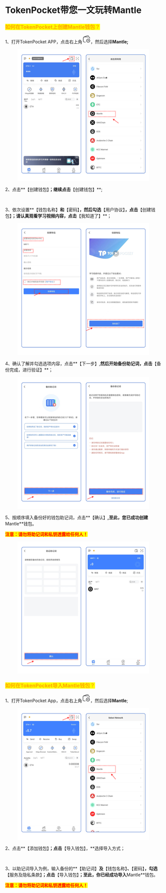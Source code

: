 # TokenPocket带您一文玩转Mantle

### <mark style="color:orange;">如何在TokenPocket上创建Mantle钱包？</mark>

1、打开TokenPocket APP，点击右上角![](<../../.gitbook/assets/image (5) (3).png>)，然后选择**Mantle;**

<figure><img src="../../.gitbook/assets/dogecn1.png" alt=""><figcaption></figcaption></figure>

2、点击**【创建钱包】**；继续点击**【创建钱包】**;

<figure><img src="../../.gitbook/assets/组 109.png" alt=""><figcaption></figcaption></figure>

3、依次设置**【钱包名称】**和**【密码】**，然后勾选**【用户协议】**，点击**【创建钱包】**；请认真观看学习视频内容，点击**【我知道了】**；

<figure><img src="../../.gitbook/assets/dogecn3.png" alt=""><figcaption></figcaption></figure>

4、确认了解并勾选选项内容，点击**【下一步】,**然后开始备份助记词，点击**【备份完成，进行验证】**；

<figure><img src="../../.gitbook/assets/image (9).png" alt=""><figcaption></figcaption></figure>

5、按顺序填入备份好的钱包助记词，点击**【确认】**,至此，您已成功创建**Mantle**钱包。

<mark style="color:red;">**注意：请勿将助记词和私钥透露给任何人！**</mark>

<figure><img src="../../.gitbook/assets/dogecn5 (1).png" alt=""><figcaption></figcaption></figure>

### <mark style="color:orange;">**如何在TokenPocket导入Mantle钱包？**</mark>

1、打开TokenPocket App，点击右上角![](<../../.gitbook/assets/image (3).png>)，然后选择**Mantle**;

<figure><img src="../../.gitbook/assets/dogecn1 2.png" alt=""><figcaption></figcaption></figure>

2、点击**【添加钱包】**；点击**【导入钱包】，**选择导入方式；

<figure><img src="../../.gitbook/assets/组 110.png" alt=""><figcaption></figcaption></figure>

3、以助记词导入为例，输入备份的**【助记词】**及**【钱包名称】**、**【密码】**，勾选**【服务及隐私条款】**；点击**【导入钱包】**；至此，你已经成功导入**Mantle**钱包。

<mark style="color:red;">**注意：请勿将助记词和私钥透露给任何人！**</mark>

<figure><img src="../../.gitbook/assets/组 51.png" alt=""><figcaption></figcaption></figure>
